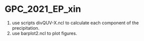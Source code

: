 # GPC_2021_EP_xin

1. use scripts divQUV-X.ncl to calculate each component of the precipitation.
2. use barplot2.ncl to plot figures.
